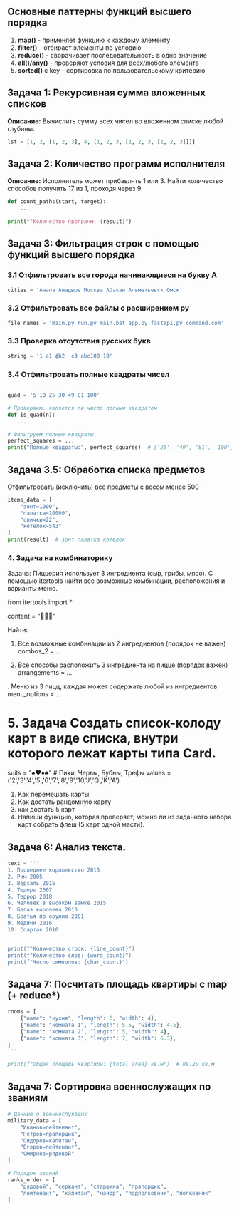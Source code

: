 ## Основные паттерны функций высшего порядка

1. **map()** - применяет функцию к каждому элементу
2. **filter()** - отбирает элементы по условию
3. **reduce()** - сворачивает последовательность в одно значение
4. **all()/any()** - проверяют условия для всех/любого элемента
5. **sorted()** с key - сортировка по пользовательскому критерию

## Задача 1: Рекурсивная сумма вложенных списков

**Описание:** Вычислить сумму всех чисел во вложенном списке любой глубины.

```python
lst = [1, 2, [1, 2, 3], 4, [1, 2, 3, [1, 2, 3, [1, 2, 3]]]]

```

## Задача 2: Количество программ исполнителя

**Описание:** Исполнитель может прибавлять 1 или 3. Найти количество способов получить 17 из 1, проходя через 9.

```python
def count_paths(start, target):
    ...
  
print(f"Количество программ: {result}")
```

## Задача 3: Фильтрация строк с помощью функций высшего порядка

### 3.1 Отфильтровать все города начинающиеся на букву А

```python
cities = 'Анапа Анадырь Москва Абакан Альметьевск Омск'
```


### 3.2 Отфильтровать все файлы с расширением py

```python
file_names = 'main.py run.py main.bat app.py fastapi.py command.com'

```

### 3.3 Проверка отсутствия русских букв

```python
string = '1 a1 фb2  c3 abc100 10'

```

### 3.4 Отфильтровать полные квадраты чисел

```python

quad = '5 10 25 30 49 81 100'

# Проверяем, является ли число полным квадратом
def is_quad(n):
   ....

# Фильтруем полные квадраты
perfect_squares = ...
print("Полные квадраты:", perfect_squares)  # ['25', '49', '81', '100']
```

## Задача 3.5: Обработка списка предметов
Отфильтровать (исключить) все предметы с весом менее 500

```python
items_data = [
    "зонт=1000",
    "палатка=10000", 
    "спички=22",
    "котелок=543"
]
print(result)  # зонт палатка котелок
```

### 4. Задача на комбинаторику 

Задача: Пиццерия использует 3 ингредиента (сыр, грибы, мясо).
С помощью itertools найти все возможные комбинации, расположения и варианты меню.

from itertools import *

content = "🧀🍄🍖"

Найти:

 1. Все возможные комбинации из 2 ингредиентов (порядок не важен)
combos_2 = ...

2. Все способы расположить 3 ингредиента на пицце (порядок важен)
arrangements = ...

. Меню из 3 пицц, каждая может содержать любой из ингредиентов
menu_options = ...



# 5. Задача Создать список-колоду карт в виде списка, внутри которого лежат карты типа Card.

suits = "♠♥♦♣"  # Пики, Червы, Бубны, Трефы
values = ('2','3','4','5','6','7','8','9','10,'J','Q','K','A') 

1) Как перемешать карты
2) Как достать рандомную карту
3) как достать 5 карт 
4) Напиши функцию, которая проверяет, можно ли из заданного набора карт собрать флеш (5 карт одной масти).


## Задача 6: Анализ текста.

```python
text = '''   
1. Последнее королевство 2015
2. Рим 2005
3. Версаль 2015
4. Тюдоры 2007
5. Террор 2018
6. Человек в высоком замке 2015
7. Белая королева 2013
8. Братья по оружию 2001
9. Медичи 2016
10. Спартак 2010


print(f"Количество строк: {line_count}")
print(f"Количество слов: {word_count}")
print(f"Число символов: {char_count}")

```



## Задача 7: Посчитать площадь квартиры с map (+ reduce*)

```python
rooms = [
    {"name": "кухня", "length": 6, "width": 4},
    {"name": "комната 1", "length": 5.5, "width": 4.5},
    {"name": "комната 2", "length": 5, "width": 4},
    {"name": "комната 3", "length": 7, "width": 6.3},
]
'''

print(f"Общая площадь квартиры: {total_area} кв.м")  # 88.25 кв.м
```

## Задача 7: Сортировка военнослужащих по званиям

```python
# Данные о военнослужащих
military_data = [
    "Иванов=лейтенант",
    "Петров=прапорщик", 
    "Сидоров=капитан",
    "Егоров=лейтенант",
    "Смирнов=рядовой"
]

# Порядок званий
ranks_order = [
    "рядовой", "сержант", "старшина", "прапорщик", 
    "лейтенант", "капитан", "майор", "подполковник", "полковник"
]

```


